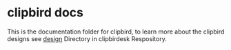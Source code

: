 <!--
 Copyright (c) 2023 Sri Lakshmi Kanthan P

 This software is released under the MIT License.
 https://opensource.org/licenses/MIT
-->

# clipbird docs

This is the documentation folder for clipbird, to learn more about the clipbird designs see [design](https://github.com/srilakshmikanthanp/clipbirdesk/tree/main/docs/design) Directory in clipbirdesk Respository.

